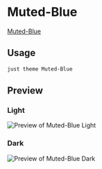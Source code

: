 # Muted-Blue

[Muted-Blue](https://github.com/HasanTheSyrian)

## Usage

```bash
just theme Muted-Blue
```

## Preview

### Light

![Preview of Muted-Blue Light](preview-light.png)

### Dark

![Preview of Muted-Blue Dark](preview-dark.png)
